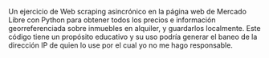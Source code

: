 Un ejercicio de Web scraping asincrónico en la página web de Mercado Libre con Python para obtener todos los precios e información georreferenciada sobre inmuebles en alquiler, y guardarlos localmente. Este código tiene un propósito educativo y su uso podría generar el baneo de la dirección IP de quien lo use por el cual yo no me hago responsable.

